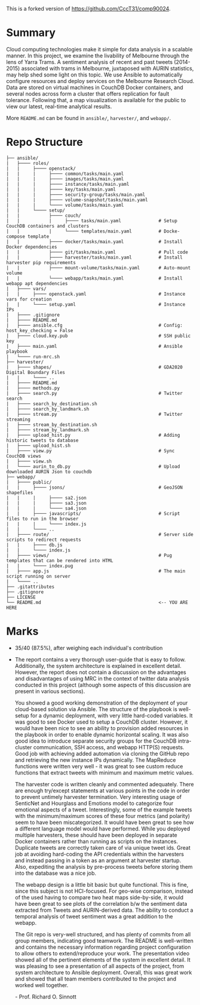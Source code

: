 This is a forked version of https://github.com/CccT31/comp90024.

# Summary

Cloud computing technologies make it simple for data analysis in a scalable manner. In this project, we examine the livability of Melbourne through the lens of Yarra Trams. A sentiment analysis of recent and past tweets (2014-2015) associated with trams in Melbourne, juxtaposed with AURIN statistics, may help shed some light on this topic. We use Ansible to automatically configure resources and deploy services on the Melbourne Research Cloud. Data are stored on virtual machines in CouchDB Docker containers, and several nodes across form a cluster that offers replication for fault tolerance. Following that, a map visualization is available for the public to view our latest, real-time analytical results.

More `README.md` can be found in `ansible/`, `harvester/`, and `webapp/`.

# Repo Structure

```
├── ansible/
|   ├──── roles/
|   |     ├──── openstack/
|   |     |     ├──── common/tasks/main.yaml
|   |     |     ├──── images/tasks/main.yaml
|   |     |     ├──── instance/tasks/main.yaml
|   |     |     ├──── key/tasks/main.yaml
|   |     |     ├──── security-group/tasks/main.yaml
|   |     |     ├──── volume-snapshot/tasks/main.yaml
|   |     |     └──── volume/tasks/main.yaml
|   |     └──── setup/
|   |           ├──── couch/
|   |           |     ├──── tasks/main.yaml              # Setup CouchDB containers and clusters
|   |           |     └──── templates/main.yaml          # Docke-compose template
|   |           ├──── docker/tasks/main.yaml             # Install Docker dependencies
|   |           ├──── git/tasks/main.yaml                # Pull code
|   |           ├──── harvester/tasks/main.yaml          # Install harvester pip requirements
|   |           ├──── mount-volume/tasks/main.yaml       # Auto-mount volume
|   |           └──── webapp/tasks/main.yaml             # Install webapp apt dependencies
|   ├──── vars/
|   |     ├──── openstack.yaml                           # Instance vars for creation
|   |     └──── setup.yaml                               # Instance IPs
|   ├──── .gitignore
|   ├──── README.md
|   ├──── ansible.cfg                                    # Config: host_key_checking = False
|   ├──── cloud.key.pub                                  # SSH public key
|   ├──── main.yaml                                      # Ansible playbook
|   └──── run-mrc.sh
├── harvester/
|   ├──── shapes/                                        # GDA2020 Digital Boundary Files
|   |     └──── ..
|   ├──── README.md
|   ├──── methods.py
|   ├──── search.py                                      # Twitter search
|   ├──── search_by_destination.sh
|   ├──── search_by_landmark.sh
|   ├──── stream.py                                      # Twitter streaming
|   ├──── stream_by_destination.sh
|   ├──── stream_by_landmark.sh
|   ├──── upload_hist.py                                 # Adding historic tweets to database
|   ├──── upload_hist.sh
|   ├──── view.py                                        # Sync CouchDB views
|   ├──── view.sh
|   └──── aurin_to_db.py                                 # Upload downloaded AURIN Json to couchdb
├── webapp/
|   ├──── public/
|   |     ├──── jsons/                                   # GeoJSON shapefiles
|   |     |     ├──── sa2.json
|   |     |     ├──── sa3.json
|   |     |     └──── sa4.json
|   |     ├──── javascripts/                             # Script files to run in the browser
|   |     |     └──── index.js
|   |     └──── ..
|   ├──── route/                                         # Server side scripts to redirect requests
|   |     ├──── db.js
|   |     └──── index.js
|   ├──── views/                                         # Pug templates that can be rendered into HTML
|   |     └──── index.pug
|   ├──── app.js                                         # The main script running on server
|   └──── ..
├── .gitattributes
├── .gitignore
├── LICENSE
└── README.md                                            <-- YOU ARE HERE
```

# Marks

- 35/40 (87.5%), after weighing each individual's contribution

- The report contains a very thorough user-guide that is easy to follow. Additionally, the system architecture is explained in excellent detail. However, the report does not contain a discussion on the advantages and disadvantages of using MRC in the context of twitter data analysis conducted in this project (although some aspects of this discussion are present in various sections).

  You showed a good working demonstration of the deployment of your cloud-based solution via Ansible. The structure of the playbook is well-setup for a dynamic deployment, with very little hard-coded variables. It was good to see Docker used to setup a CouchDB cluster. However, it would have been nice to see an ability to provision added resources in the playbook in order to enable dynamic horizontal scaling.
  It was also good idea to introduce separate security groups for the CouchDB intra-cluster communication, SSH access, and webapp HTTP(S) requests. Good job with achieving added automation via cloning the GitHub repo and retrieving the new instance IPs dynamically.
  The MapReduce functions were written very well - it was great to see custom reduce functions that extract tweets with minimum and maximum metric values.

  The harvester code is written cleanly and commented adequately. There are enough try/except statements at various points in the code in order to prevent untimely harvester termination. Very interesting usage of SenticNet and Hourglass and Emotions model to categorize four emotional aspects of a tweet. Interestingly, some of the example tweets with the minimum/maximum scores of these four metrics (and polarity) seem to have been miscategorized. It would have been great to see how a different language model would have performed. While you deployed multiple harvesters, these should have been deployed in separate Docker containers rather than running as scripts on the instances. Duplicate tweets are correctly taken care of via unique tweet ids. Great job at avoiding hard-coding the API credentials within the harvesters and instead passing in a token as an argument at harvester startup. Also, expediting the analysis by pre-process tweets before storing them into the database was a nice job.

  The webapp design is a little bit basic but quite functional. This is fine, since this subject is not HCI-focused. For geo-wise comparison, instead of the used having to compare two heat maps side-by-side, it would have been great to see plots of the correlation b/w the sentiment data extracted from Tweets and AURIN-derived data. The ability to conduct a temporal analysis of tweet sentiment was a great addition to the webapp.

  The Git repo is very-well structured, and has plenty of commits from all group members, indicating good teamwork. The README is well-written and contains the necessary information regarding project configuration to allow others to extend/reproduce your work. The presentation video showed all of the pertinent elements of the system in excellent detail. It was pleasing to see a presentation of all aspects of the project, from system architecture to Ansible deployment. Overall, this was great work and showed that all team members contributed to the project and worked well together.

  \- Prof. Richard O. Sinnott
